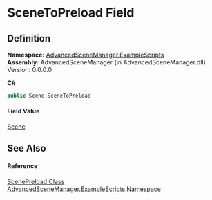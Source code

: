 # SceneToPreload Field




## Definition
**Namespace:** <a href="N_AdvancedSceneManager_ExampleScripts">AdvancedSceneManager.ExampleScripts</a>  
**Assembly:** AdvancedSceneManager (in AdvancedSceneManager.dll) Version: 0.0.0.0

**C#**
``` C#
public Scene SceneToPreload
```



#### Field Value
<a href="T_AdvancedSceneManager_Models_Scene">Scene</a>

## See Also


#### Reference
<a href="T_AdvancedSceneManager_ExampleScripts_ScenePreload">ScenePreload Class</a>  
<a href="N_AdvancedSceneManager_ExampleScripts">AdvancedSceneManager.ExampleScripts Namespace</a>  
